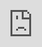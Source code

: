 ```yaml
---
layout: post
title: "김청하, 'Querencia' 앨범 C면 미리보기 삭제"
author: "undefined"
thumbnail: "https://www.allkpop.com/upload/2021/02/content/031220/thumb/1612372849_GhostWriter.jpg"
tags: 
---
```




<div class="video_wrapper" style="padding-top: 56.25%;">
    <iframe id="player" class="main_video" src="https://www.youtube.com/embed/TCz7xLOJC34" width="100%" height="100%" frameborder="0" allowfullscreen="" style="display: block !important; position: absolute; top: 0px; left: 0px; width: 100%; height: 100%;"></iframe>
</div>


김청하가 다가오는 `Querencia` 앨범의 사이드 C의 시사회를 중단했다.

위의 예고편에는 `언노운`과 창모가 등장하는 `플레이`, 과이나가 등장하는 `디멘테`, 콜드가 등장하는 `레몬`, `160504+170607`의 티저가 담겨 있다. 총 21곡이 수록된 김청하의 곧 발매될 첫 번째 스튜디오 앨범 `Quencia`는 2월 15일 KST에서 떨어질 것으로 예상된다.

위에 있는 김청하의 C면 미리보기, 여기 B면 미리보기, 그리고 여기 A면 미리보기를 놓쳤다면 여기 들어보세요.


<div class="video_wrapper" style="padding-top: 56.25%;">
    <iframe id="twitter-widget-0" scrolling="no" frameborder="0" allowtransparency="true" allowfullscreen="true" class="" style="position: static; visibility: visible; width: 550px; height: 811px; display: block; flex-grow: 1;" title="Twitter Tweet" src="https://platform.twitter.com/embed/index.html?creatorScreenName=allkpop&amp;dnt=false&amp;embedId=twitter-widget-0&amp;frame=false&amp;hideCard=false&amp;hideThread=false&amp;id=1357013176366239746&amp;lang=en&amp;origin=https%3A%2F%2Fwww.allkpop.com%2Fvideo%2F2021%2F02%2Fkim-chung-ha-drops-preview-of-side-c-for-querencia-album&amp;siteScreenName=allkpop&amp;theme=light&amp;widgetsVersion=ed20a2b%3A1601588405575&amp;width=550px" data-tweet-id="1357013176366239746"></iframe>
</div>
